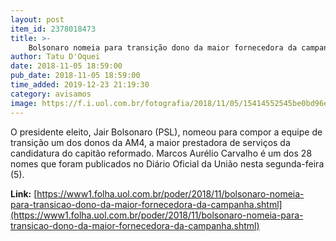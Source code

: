 ```yaml
---
layout: post
item_id: 2378018473
title: >-
    Bolsonaro nomeia para transição dono da maior fornecedora da campanha
author: Tatu D'Oquei
date: 2018-11-05 18:59:00
pub_date: 2018-11-05 18:59:00
time_added: 2019-12-23 21:19:30
category: avisamos
image: https://f.i.uol.com.br/fotografia/2018/11/05/15414552545be0bd96ec336_1541455254_3x2_rt.jpg
---
```


O presidente eleito, Jair Bolsonaro (PSL), nomeou para compor a equipe de transição um dos donos da AM4, a maior prestadora de serviços da candidatura do capitão reformado. Marcos Aurélio Carvalho é um dos 28 nomes que foram publicados no Diário Oficial da União nesta segunda-feira (5).

**Link:** [https://www1.folha.uol.com.br/poder/2018/11/bolsonaro-nomeia-para-transicao-dono-da-maior-fornecedora-da-campanha.shtml](https://www1.folha.uol.com.br/poder/2018/11/bolsonaro-nomeia-para-transicao-dono-da-maior-fornecedora-da-campanha.shtml)


